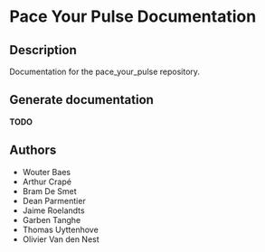 # Pace Your Pulse Documentation

## Description

Documentation for the pace_your_pulse repository.

## Generate documentation

**TODO**

## Authors

- Wouter Baes
- Arthur Crapé
- Bram De Smet
- Dean Parmentier
- Jaime Roelandts
- Garben Tanghe
- Thomas Uyttenhove
- Olivier Van den Nest
